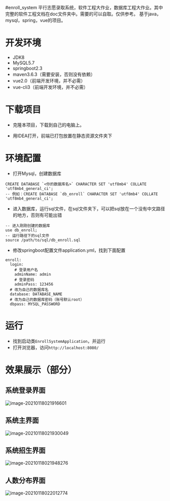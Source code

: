 #enroll_system
平行志愿录取系统，软件工程大作业，数据库工程大作业。其中完整的软件工程文档在doc文件夹中。需要的可以自取。仅供参考。
基于java，mysql，spring，vue的项目。

# 开发环境

- JDK8
- MySQL5.7
- springboot2.3
- maven3.6.3（需要安装，否则没有依赖）
- vue2.0（前端开发环境，并不必需）
- vue-cli3（前端开发环境，并不必需）


# 下载项目

- 克隆本项目，下载到自己的电脑上。

- 用IDEA打开，前端已打包放置在静态资源文件夹下

# 环境配置

- 打开Mysql，创建数据库

```
CREATE DATABASE `<你的数据库名>` CHARACTER SET 'utf8mb4' COLLATE 'utf8mb4_general_ci';
-- 例如：CREATE DATABASE `db_enroll` CHARACTER SET 'utf8mb4' COLLATE 'utf8mb4_general_ci';
```

- 进入数据库，运行sql文件，在sql文件夹下，可以把sql放在一个没有中文路径的地方，否则有可能出错

```
-- 进入刚刚创建的数据库
use db_enroll;
-- 运行路径下的sql文件
source /path/to/sql/db_enroll.sql
```

- 修改springboot配置文件application.yml，找到下面配置

```
enroll:
  login:
    # 登录用户名
    adminName: admin
    # 登录密码
    adminPass: 123456
  # 改为自己的数据库名
  database: DATABASE_NAME
  # 改为自己的数据库密码（账号默认root）
  dbpass: MYSQL_PASSWORD
```

# 运行

- 找到启动类`EnrollSystemApplication`，并运行
- 打开浏览器，访问`http://localhost:8080/`



# 效果展示（部分）

## **系统登录界面**

![image-20210118021916601](https://tuchuang666.oss-cn-shenzhen.aliyuncs.com/img/image-20210118021916601.png)

## **系统主界面**

![image-20210118021930049](https://tuchuang666.oss-cn-shenzhen.aliyuncs.com/img/image-20210118021930049.png)

## **系统招生界面**

![image-20210118021948276](https://tuchuang666.oss-cn-shenzhen.aliyuncs.com/img/image-20210118021948276.png)

## **人数分布界面**

![image-20210118022012774](https://tuchuang666.oss-cn-shenzhen.aliyuncs.com/img/image-20210118022012774.png)